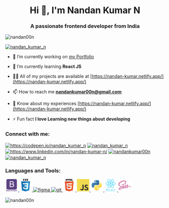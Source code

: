 <h1 align="center">Hi 👋, I'm Nandan Kumar N</h1>
<h3 align="center">A passionate frontend developer from India</h3>

<p align="left"> <img src="https://komarev.com/ghpvc/?username=nandan00n&label=Profile%20views&color=0e75b6&style=flat" alt="nandan00n" /> </p>

<p align="left"> <a href="https://twitter.com/nandan_kumar_n" target="blank"><img src="https://img.shields.io/twitter/follow/nandan_kumar_n?logo=twitter&style=for-the-badge" alt="nandan_kumar_n" /></a> </p>

- 🔭 I’m currently working on [my Portfolio](https://nandan-kumar.netlify.app/)

- 🌱 I’m currently learning **React JS**

- 👨‍💻 All of my projects are available at [https://nandan-kumar.netlify.app/](https://nandan-kumar.netlify.app/)

- 📫 How to reach me **nandankumar00n@gmail.com**

- 📄 Know about my experiences [https://nandan-kumar.netlify.app/](https://nandan-kumar.netlify.app/)

- ⚡ Fun fact **I love Learning new things about developing**

<h3 align="left">Connect with me:</h3>
<p align="left">
<a href="https://codepen.io/https://codepen.io/nandan_kumar_n" target="blank"><img align="center" src="https://raw.githubusercontent.com/rahuldkjain/github-profile-readme-generator/master/src/images/icons/Social/codepen.svg" alt="https://codepen.io/nandan_kumar_n" height="30" width="40" /></a>
<a href="https://twitter.com/nandan_kumar_n" target="blank"><img align="center" src="https://raw.githubusercontent.com/rahuldkjain/github-profile-readme-generator/master/src/images/icons/Social/twitter.svg" alt="nandan_kumar_n" height="30" width="40" /></a>
<a href="https://linkedin.com/in/https://www.linkedin.com/in/nandan-kumar-n/" target="blank"><img align="center" src="https://raw.githubusercontent.com/rahuldkjain/github-profile-readme-generator/master/src/images/icons/Social/linked-in-alt.svg" alt="https://www.linkedin.com/in/nandan-kumar-n/" height="30" width="40" /></a>
<a href="https://fb.com/nandankumar00n" target="blank"><img align="center" src="https://raw.githubusercontent.com/rahuldkjain/github-profile-readme-generator/master/src/images/icons/Social/facebook.svg" alt="nandankumar00n" height="30" width="40" /></a>
<a href="https://instagram.com/nandan_kumar_n" target="blank"><img align="center" src="https://raw.githubusercontent.com/rahuldkjain/github-profile-readme-generator/master/src/images/icons/Social/instagram.svg" alt="nandan_kumar_n" height="30" width="40" /></a>
</p>

<h3 align="left">Languages and Tools:</h3>
<p align="left"> <a href="https://getbootstrap.com" target="_blank"> <img src="https://raw.githubusercontent.com/devicons/devicon/master/icons/bootstrap/bootstrap-plain-wordmark.svg" alt="bootstrap" width="40" height="40"/> </a> <a href="https://www.w3schools.com/css/" target="_blank"> <img src="https://raw.githubusercontent.com/devicons/devicon/master/icons/css3/css3-original-wordmark.svg" alt="css3" width="40" height="40"/> </a> <a href="https://www.figma.com/" target="_blank"> <img src="https://www.vectorlogo.zone/logos/figma/figma-icon.svg" alt="figma" width="40" height="40"/> </a> <a href="https://git-scm.com/" target="_blank"> <img src="https://www.vectorlogo.zone/logos/git-scm/git-scm-icon.svg" alt="git" width="40" height="40"/> </a> <a href="https://www.w3.org/html/" target="_blank"> <img src="https://raw.githubusercontent.com/devicons/devicon/master/icons/html5/html5-original-wordmark.svg" alt="html5" width="40" height="40"/> </a> <a href="https://developer.mozilla.org/en-US/docs/Web/JavaScript" target="_blank"> <img src="https://raw.githubusercontent.com/devicons/devicon/master/icons/javascript/javascript-original.svg" alt="javascript" width="40" height="40"/> </a> <a href="https://www.python.org" target="_blank"> <img src="https://raw.githubusercontent.com/devicons/devicon/master/icons/python/python-original.svg" alt="python" width="40" height="40"/> </a> <a href="https://reactjs.org/" target="_blank"> <img src="https://raw.githubusercontent.com/devicons/devicon/master/icons/react/react-original-wordmark.svg" alt="react" width="40" height="40"/> </a> <a href="https://sass-lang.com" target="_blank"> <img src="https://raw.githubusercontent.com/devicons/devicon/master/icons/sass/sass-original.svg" alt="sass" width="40" height="40"/> </a> </p>

<p><img align="center" src="https://github-readme-stats.vercel.app/api/top-langs?username=nandan00n&show_icons=true&locale=en&layout=compact" alt="nandan00n" /></p>
